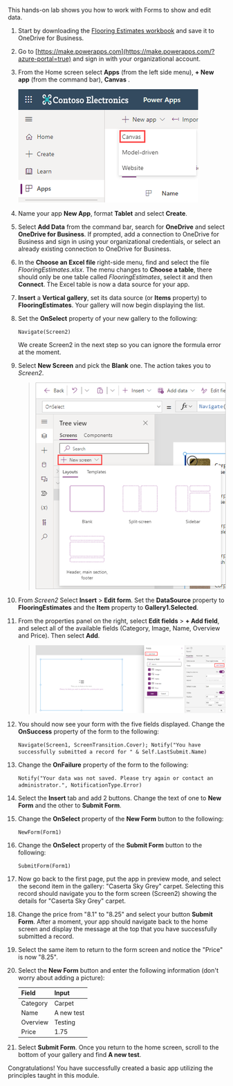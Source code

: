 This hands-on lab shows you how to work with Forms to show and edit data.

1. Start by downloading the [Flooring Estimates workbook](https://az787822.vo.msecnd.net/documentation/get-started-from-data/FlooringEstimates.xlsx) and save it to OneDrive for Business.

1. Go to [https://make.powerapps.com](https://make.powerapps.com/?azure-portal=true) and sign in with your organizational account.

1. From the Home screen select **Apps** (from the left side menu), **+ New app** (from the command bar), **Canvas** .

    ![Screenshot of Apps to New app to Canvas selection with Canvas highlighted.](../media/blank.png)

1. Name your app **New App**, format **Tablet** and select **Create**.

1. Select **Add Data** from the command bar, search for **OneDrive** and select **OneDrive for Business**. If prompted, add a connection to OneDrive for Business and sign in using your organizational credentials, or select an already existing connection to OneDrive for Business.

1. In the **Choose an Excel file** right-side menu, find and select the file *FlooringEstimates.xlsx*. The menu changes to **Choose a table**, there should only be one table called *FlooringEstimates*, select it and then **Connect**. The Excel table is now a data source for your app.

1. **Insert** a **Vertical gallery**, set its data source (or **Items** property) to **FlooringEstimates**. Your gallery will now begin displaying the list.

1. Set the **OnSelect** property of your new gallery to the following:

    ```powerappsfl
    Navigate(Screen2)
    ```

    We create Screen2 in the next step so you can ignore the formula error at the moment.

1. Select **New Screen** and pick the **Blank** one. The action takes you to *Screen2*.

    >![Screenshot showing where the New screen button is located.](../media/new-screen.png)

1. From *Screen2* Select **Insert** > **Edit form**. Set the **DataSource** property to **FlooringEstimates** and the **Item** property to **Gallery1.Selected**.

1. From the properties panel on the right, select **Edit fields** > **+ Add field**, and select all of the available fields (Category, Image, Name, Overview and Price). Then select **Add**.

    >[![Screenshot of the Power Apps Studio with the Edit Fields button outlined.](../media/edit-fields.png)](../media/edit-fields.png#lightbox)

1. You should now see your form with the five fields displayed. Change the **OnSuccess** property of the form to the following:

    ```powerappsfl
    Navigate(Screen1, ScreenTransition.Cover); Notify("You have successfully submitted a record for " & Self.LastSubmit.Name)
    ```

1. Change the **OnFailure** property of the form to the following:

    ```powerappsfl
    Notify("Your data was not saved. Please try again or contact an administrator.", NotificationType.Error)
    ```

1. Select the **Insert** tab and add 2 buttons. Change the text of one to **New Form** and the other to **Submit Form**.

1. Change the **OnSelect** property of the **New Form** button to the following:

    ```powerappsfl
    NewForm(Form1)
    ```

1. Change the **OnSelect** property of the **Submit Form** button to the following:

    ```powerappsfl
    SubmitForm(Form1)
    ```

1. Now go back to the first page, put the app in preview mode, and select the second item in the gallery: "Caserta Sky Grey" carpet. Selecting this record should navigate you to the form screen (Screen2) showing the details for "Caserta Sky Grey" carpet.

1. Change the price from "8.1" to "8.25" and select your button **Submit Form**. After a moment, your app should navigate back to the home screen and display the message at the top that you have successfully submitted a record.

1. Select the same item to return to the form screen and notice the "Price" is now "8.25".

1. Select the **New Form** button and enter the following information (don't worry about adding a picture):

	|      Field      |      Input     |
	|-----------------|----------------|
	|     Category    |     Carpet     |
	|     Name        |     A new test |
	|     Overview    |     Testing    |
	|     Price       |     1.75       |

1. Select **Submit Form**. Once you return to the home screen, scroll to the bottom of your gallery and find **A new test**.

Congratulations! You have successfully created a basic app utilizing the principles taught in this module.
